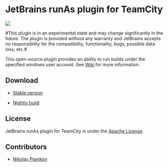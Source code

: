 # JetBrains runAs plugin for TeamCity #

[<img src="http://teamcity.jetbrains.com/app/rest/builds/buildType:(id:TeamCityPluginsByJetBrains_TeamCityRunAs_Plugin)/statusIcon.svg"/>](http://teamcity.jetbrains.com/viewType.html?buildTypeId=TeamCityPluginsByJetBrains_TeamCityRunAs_Plugin)

#This plugin is in an experimental state and may change significantly in the future. The plugin is provided without any warranty and JetBrains accepts no responsibility for the compatibility, functionality, bugs, possible data loss, etc.#

This open-source plugin provides an ability to run builds under the specified windows user account. See [Wiki](https://github.com/JetBrains/teamcity-runas-plugin/wiki) for more information.

## Download ##

* [Stable version](https://teamcity.jetbrains.com/httpAuth/app/rest/builds/buildType:TeamCityPluginsByJetBrains_TeamCityRunAs_Plugin,pinned:true,status:SUCCESS,branch:master,tags:release/artifacts/content/runAs.zip)

* [Nightly build](https://teamcity.jetbrains.com/httpAuth/app/rest/builds/buildType:TeamCityPluginsByJetBrains_TeamCityRunAs_Plugin,status:SUCCESS,branch:master/artifacts/content/runAs.zip)

## License ##

JetBrains runAs plugin for TeamCity is under the [Apache License](https://github.com/JetBrains/teamcity-runas/blob/master/LICENSE).

## Contributors ##

- [Nikolay Pianikov](https://github.com/NikolayPianikov)
